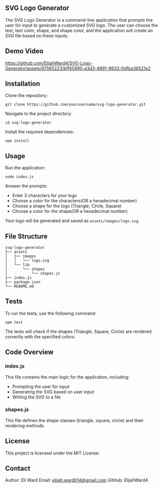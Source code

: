
## SVG Logo Generator

The SVG Logo Generator is a command-line application that prompts the user for input to generate a customized SVG logo. The user can choose the text, text color, shape, and shape color, and the application will create an SVG file based on these inputs.

## Demo Video


https://github.com/ElijahWard4/SVG-Logo-Generator/assets/97565223/bff45890-a3d3-4891-9633-0dfba36521e2



## Installation
Clone the repository:

```
git clone https://github.com/yourusername/svg-logo-generator.git
```

Navigate to the project directory:

```
cd svg-logo-generator
```

Install the required dependencies:

```
npm install
```
## Usage

Run the application:

```
node index.js
```

Answer the prompts:

- Enter 3 characters for your logo
- Choose a color for the characters(OR a hexadecimal number)
- Choose a shape for the logo (Triangle, Circle, Square)
- Choose a color for the shape(OR a hexadecimal number)

Your logo will be generated and saved as `assets/images/logo.svg`.

## File Structure

```
svg-logo-generator
├── assets
│   ├── images
│   │   └── logo.svg
│   └── lib
│       └── shapes
│           └── shapes.js
├── index.js
├── package.json
└── README.md
```

## Tests

To run the tests, use the following command:

```
npm test
```

The tests will check if the shapes (Triangle, Square, Circle) are rendered correctly with the specified colors.

## Code Overview

### index.js

This file contains the main logic for the application, including:

- Prompting the user for input
- Generating the SVG based on user input
- Writing the SVG to a file

### shapes.js

This file defines the shape classes (triangle, square, circle) and their rendering methods.

## License

This project is licensed under the MIT License.

## Contact

Author: Eli Ward
Email: elijah.ward014@gmail.com
GitHub: ElijahWard4
